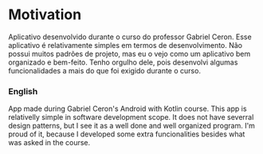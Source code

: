 # Motivation
Aplicativo desenvolvido durante o curso do professor Gabriel Ceron.
Esse aplicativo é relativamente simples em termos de desenvolvimento. 
Não possui muitos padrões de projeto, mas eu o vejo como um aplicativo bem organizado e bem-feito.
Tenho orgulho dele, pois desenvolvi algumas funcionalidades a mais do que foi exigido durante o curso.

### English
App made during Gabriel Ceron's Android with Kotlin course.
This app is relativelly simple in software development scope.
It does not have severral design patterns, but I see it as a well done and well organized program.
I'm proud of it, because I developed some extra funcionalities besides what was asked in the course.
